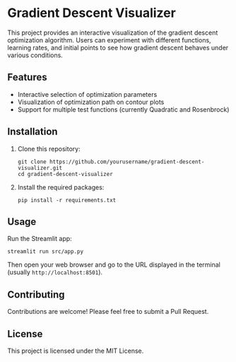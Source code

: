 # Gradient Descent Visualizer

This project provides an interactive visualization of the gradient descent optimization algorithm. Users can experiment with different functions, learning rates, and initial points to see how gradient descent behaves under various conditions.

## Features

- Interactive selection of optimization parameters
- Visualization of optimization path on contour plots
- Support for multiple test functions (currently Quadratic and Rosenbrock)

## Installation

1. Clone this repository:
   ```
   git clone https://github.com/yourusername/gradient-descent-visualizer.git
   cd gradient-descent-visualizer
   ```

2. Install the required packages:
   ```
   pip install -r requirements.txt
   ```

## Usage

Run the Streamlit app:
```
streamlit run src/app.py
```

Then open your web browser and go to the URL displayed in the terminal (usually `http://localhost:8501`).

## Contributing

Contributions are welcome! Please feel free to submit a Pull Request.

## License

This project is licensed under the MIT License.
